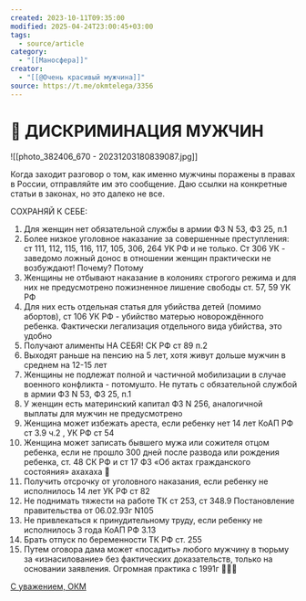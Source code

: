 ```yaml
---
created: 2023-10-11T09:35:00
modified: 2025-04-24T23:00:45+03:00
tags:
  - source/article
category:
  - "[[Маносфера]]"
creator:
  - "[[@Очень красивый мужчина]]"
source: https://t.me/okmtelega/3356
---
```


# 📢 ДИСКРИМИНАЦИЯ МУЖЧИН

![[photo_382406_670 - 20231203180839087.jpg]]

Когда заходит разговор о том, как именно мужчины поражены в правах в России, отправляйте им это сообщение. Даю ссылки на конкретные статьи в законах, но это далеко не все. 

СОХРАНЯЙ К СЕБЕ:

1. Для женщин нет обязательной службы в армии ФЗ N 53, ФЗ 25, п.1
2. Более низкое уголовное наказание за совершенные преступления: ст 111, 112, 115, 116, 117, 105, 306, 264 УК РФ и не только.  Ст 306 УК - заведомо ложный донос в отношении женщин практически не возбуждают! Почему? Потому
3. Женщины не отбывают наказание в колониях строгого режима и для них не предусмотрено пожизненное лишение свободы ст. 57, 59 УК РФ
4. Для них есть отдельная статья для убийства детей (помимо абортов), ст 106 УК РФ - убийство матерью новорождённого ребенка. Фактически легализация отдельного вида убийства, это удобно
5. Получают алименты НА СЕБЯ! СК РФ ст 89 п.2
6. Выходят раньше на пенсию на 5 лет, хотя живут дольше мужчин в среднем на 12-15 лет
7. Женщины не подлежат полной и частичной мобилизации в случае военного конфликта - потомушто. Не путать с обязательной службой в армии ФЗ N 53, ФЗ 25, п.1
8. У женщин есть материнский капитал ФЗ N 256, аналогичной выплаты для мужчин не предусмотрено
9. Женщина может избежать ареста, если ребенку нет 14 лет КоАП РФ ст 3.9 ч.2 , УК РФ ст 54
10. Женщина может записать бывшего мужа или сожителя отцом ребенка, если не прошло 300 дней после развода или рождения ребенка, ст. 48 СК РФ и ст 17 ФЗ «Об актах гражданского состояния» ахахаха 🤡 
11. Получить отсрочку от уголовного наказания, если ребенку не исполнилось 14 лет УК РФ ст 82
12. Не поднимать тяжести на работе ТК ст 253, ст 348.9 Постановление правительства от 06.02.93г N105 
13. Не привлекаться к принудительному труду, если ребенку не исполнилось 3 года КоАП РФ 3.13 
14. Брать отпуск по беременности ТК РФ ст. 255
15. Путем оговора дама может «посадить» любого мужчину в тюрьму за «изнасилование» без фактических доказательств, только на основании заявления. Огромная практика с 1991г 👱🏻‍♀️  

[С уважением, ОКМ](https://t.me/okmtelega)
